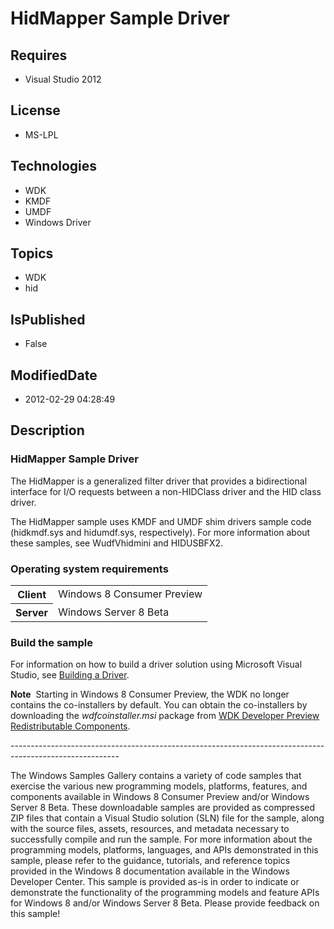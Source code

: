 # HidMapper Sample Driver
## Requires
* Visual Studio 2012
## License
* MS-LPL
## Technologies
* WDK
* KMDF
* UMDF
* Windows Driver
## Topics
* WDK
* hid
## IsPublished
* False
## ModifiedDate
* 2012-02-29 04:28:49
## Description

<h3>HidMapper Sample Driver</h3>
<p>The HidMapper is a generalized filter driver that provides a bidirectional interface for I/O requests between a non-HIDClass driver and the HID class driver.
</p>
<p>The HidMapper sample uses KMDF and UMDF shim drivers sample code (hidkmdf.sys and hidumdf.sys, respectively). For more information about these samples, see WudfVhidmini and HIDUSBFX2.</p>
<h3>Operating system requirements</h3>
<table>
<tbody>
<tr>
<th>Client</th>
<td><dt>Windows 8 Consumer Preview </dt></td>
</tr>
<tr>
<th>Server</th>
<td><dt>Windows Server 8 Beta </dt></td>
</tr>
</tbody>
</table>
<h3>Build the sample</h3>
<p>For information on how to build a driver solution using Microsoft Visual Studio, see
<a href="http://msdn.microsoft.com/en-us/library/windows/hardware/Ff554644">Building a Driver</a>.</p>
<p class="note"><b>Note</b>&nbsp;&nbsp;Starting in Windows&nbsp;8 Consumer Preview, the WDK no longer contains the co-installers by default. You can obtain the co-installers by downloading the
<i>wdfcoinstaller.msi</i> package from <a href="http://go.microsoft.com/fwlink/p/?LinkID=226396">
WDK Developer Preview Redistributable Components</a>.</p>
<p>---------------------------------------------------------------------------------------------------------</p>
<p>The Windows Samples Gallery contains a variety of code samples that exercise the various new programming models, platforms, features, and components available in Windows 8 Consumer Preview and/or Windows Server 8 Beta. These downloadable samples are provided
 as compressed ZIP files that contain a Visual Studio solution (SLN) file for the sample, along with the source files, assets, resources, and metadata necessary to successfully compile and run the sample. For more information about the programming models, platforms,
 languages, and APIs demonstrated in this sample, please refer to the guidance, tutorials, and reference topics provided in the Windows 8 documentation available in the Windows Developer Center. This sample is provided as-is in order to indicate or demonstrate
 the functionality of the programming models and feature APIs for Windows 8 and/or Windows Server 8 Beta. Please provide feedback on this sample!</p>
